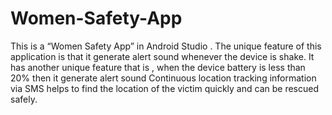 # Women-Safety-App
This is a “Women Safety App” in Android Studio .  The unique feature of this application is  that it generate alert sound whenever the device is shake. It has another  unique feature that is , when the device battery is less than 20% then it generate alert sound Continuous location tracking information via SMS helps to find the location of the victim quickly and can be rescued safely.
